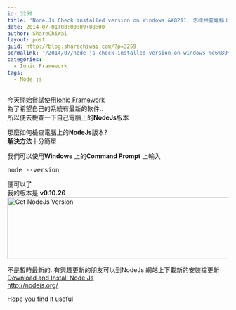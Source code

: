 ```yaml
---
id: 3259
title: 'Node.Js Check installed version on Windows &#8211; 怎樣檢查電腦上的NodeJs版本'
date: 2014-07-01T00:00:09+08:00
author: ShareChiWai
layout: post
guid: http://blog.sharechiwai.com/?p=3259
permalink: '/2014/07/node-js-check-installed-version-on-windows-%e6%80%8e%e6%a8%a3%e6%aa%a2%e6%9f%a5%e9%9b%bb%e8%85%a6%e4%b8%8a%e7%9a%84nodejs%e7%89%88%e6%9c%ac/'
categories:
  - Ionic Framework
tags:
  - Node.js
---
```

今天開始嘗試使用<a title="Ionic Framework" href="http://ionicframework.com" target="_blank">Ionic Framework</a>  
為了希望自己的系統有最新的軟件..  
所以便去檢查一下自己電腦上的**NodeJs**版本

那麼如何檢查電腦上的**NodeJs**版本?  
**解決方法**十分簡單

我們可以使用**Windows** 上的**Command Prompt** 上輸入

<pre>node --version
</pre>

便可以了  
我的版本是 **v0.10.26**  
<img class="alignnone" src="https://i0.wp.com/farm3.static.flickr.com/2918/14818777665_d330bdbf3c_z.jpg?resize=625%2C141" alt="Get NodeJs Version" width="625" height="141" data-recalc-dims="1" /> 

不是暫時最新的..有興趣更新的朋友可以到NodeJs 網站上下載新的安裝檔更新  
<a title="Download and Install Node JS" href="http://nodejs.org/" target="_blank">Download and Install Node Js</a>  
<a title="Node Js Website" href="http://nodejs.org/" target="_blank">http://nodejs.org/</a>

Hope you find it useful